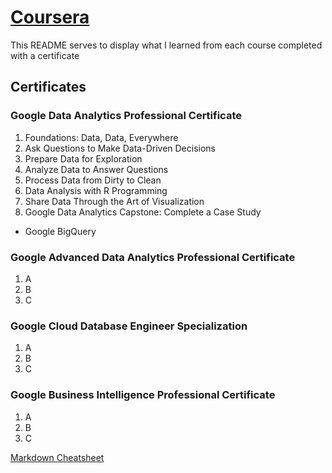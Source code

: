 # [Coursera](https://www.coursera.org/)

This README serves to display what I learned from each course completed with a certificate

## Certificates

### Google Data Analytics Professional Certificate
1. Foundations: Data, Data, Everywhere
2. Ask Questions to Make Data-Driven Decisions
3. Prepare Data for Exploration
4. Analyze Data to Answer Questions
5. Process Data from Dirty to Clean
6. Data Analysis with R Programming
7. Share Data Through the Art of Visualization 
8. Google Data Analytics Capstone: Complete a Case Study

- Google BigQuery

### Google Advanced Data Analytics Professional Certificate
1. A
2. B
3. C

### Google Cloud Database Engineer Specialization
1. A
2. B
3. C

### Google Business Intelligence Professional Certificate
1. A
2. B
3. C

[Markdown Cheatsheet](https://github.com/adam-p/markdown-here/wiki/Markdown-Cheatsheet)  
